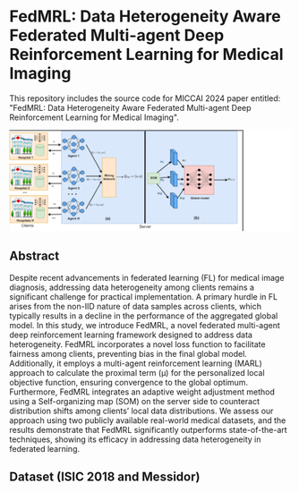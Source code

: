 # FedMRL: Data Heterogeneity Aware Federated Multi-agent Deep Reinforcement Learning for Medical Imaging
This repository includes the source code for MICCAI 2024 paper entitled: "FedMRL: Data Heterogeneity Aware Federated Multi-agent Deep Reinforcement Learning for Medical Imaging".


![Architecture](Architecture.png)




## Abstract

Despite recent advancements in federated learning (FL) for medical image diagnosis, addressing data heterogeneity among clients remains a significant challenge for practical implementation. A primary hurdle in FL arises from the non-IID nature of data samples across clients, which typically results in a decline in the performance of the aggregated global model. In this study, we introduce FedMRL, a novel federated multi-agent deep reinforcement learning framework designed to address data heterogeneity. FedMRL incorporates a novel loss function to  facilitate fairness among clients, preventing bias in the final global model. Additionally, it employs a multi-agent reinforcement learning (MARL) approach to calculate the proximal term (μ) for the personalized local objective function, ensuring convergence to the global optimum. Furthermore, FedMRL integrates an adaptive weight adjustment method using a Self-organizing map (SOM) on the server side to counteract distribution shifts among clients’ local data distributions. We assess our
approach using two publicly available real-world medical datasets, and the results demonstrate that FedMRL significantly outperforms state-of-the-art techniques, showing its efficacy in addressing data heterogeneity in federated learning.


## Dataset (ISIC 2018 and Messidor)
